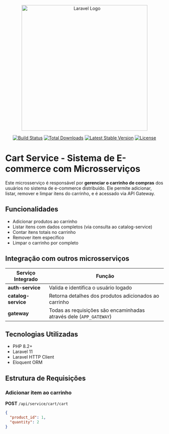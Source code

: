 <p align="center"><a href="https://laravel.com" target="_blank"><img src="https://raw.githubusercontent.com/laravel/art/master/logo-lockup/5%20SVG/2%20CMYK/1%20Full%20Color/laravel-logolockup-cmyk-red.svg" width="400" alt="Laravel Logo"></a></p>

<p align="center">
<a href="https://github.com/laravel/framework/actions"><img src="https://github.com/laravel/framework/workflows/tests/badge.svg" alt="Build Status"></a>
<a href="https://packagist.org/packages/laravel/framework"><img src="https://img.shields.io/packagist/dt/laravel/framework" alt="Total Downloads"></a>
<a href="https://packagist.org/packages/laravel/framework"><img src="https://img.shields.io/packagist/v/laravel/framework" alt="Latest Stable Version"></a>
<a href="https://packagist.org/packages/laravel/framework"><img src="https://img.shields.io/packagist/l/laravel/framework" alt="License"></a>
</p>

# Cart Service - Sistema de E-commerce com Microsserviços

Este microsserviço é responsável por **gerenciar o carrinho de compras** dos usuários no sistema de e-commerce distribuído. Ele permite adicionar, listar, remover e limpar itens do carrinho, e é acessado via API Gateway.

## Funcionalidades

-  Adicionar produtos ao carrinho
-  Listar itens com dados completos (via consulta ao catalog-service)
-  Contar itens totais no carrinho
-  Remover item específico
-  Limpar o carrinho por completo

## Integração com outros microsserviços

| Serviço Integrado     | Função                                                                 |
|------------------------|------------------------------------------------------------------------|
| **auth-service**       | Valida e identifica o usuário logado                                   |
| **catalog-service**    | Retorna detalhes dos produtos adicionados ao carrinho                  |
| **gateway**            | Todas as requisições são encaminhadas através dele (`APP_GATEWAY`)     |

## Tecnologias Utilizadas

- PHP 8.2+
- Laravel 11
- Laravel HTTP Client
- Eloquent ORM

## Estrutura de Requisições

### Adicionar item ao carrinho

**POST** `/api/service/cart/cart`

```json
{
  "product_id": 1,
  "quantity": 2
}
